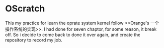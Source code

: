 OScratch
========
This my practice for learn the oprate system kernel follow <<Orange's 一个操作系统的实现>>.
I had done for seven chaptor, for some reason, it break off. So i decide to come back to done it over again, and create the repository to record my job.
